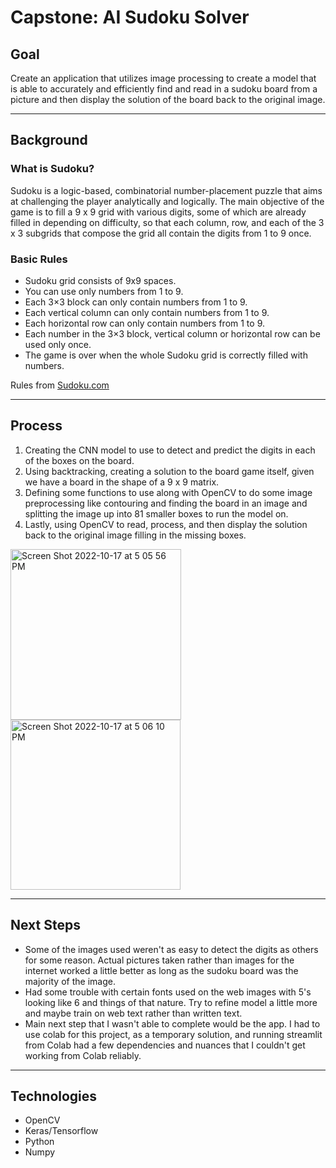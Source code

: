 # Capstone: AI Sudoku Solver

## Goal

Create an application that utilizes image processing to create a model that is able to accurately and efficiently find and read in a sudoku board from a picture and then display the solution of the board back to the original image.

---

## Background

### What is Sudoku?

Sudoku is a logic-based, combinatorial number-placement puzzle that aims at challenging the player analytically and logically. The main objective of the game is to fill a 9 x 9 grid with various digits, some of which are already filled in depending on difficulty, so that each column, row, and each of the 3 x 3 subgrids that compose the grid all contain the digits from 1 to 9 once.



### Basic Rules

- Sudoku grid consists of 9x9 spaces.
- You can use only numbers from 1 to 9.
- Each 3×3 block can only contain numbers from 1 to 9.
- Each vertical column can only contain numbers from 1 to 9.
- Each horizontal row can only contain numbers from 1 to 9.
- Each number in the 3×3 block, vertical column or horizontal row can be used only once.
- The game is over when the whole Sudoku grid is correctly filled with numbers.

Rules from [Sudoku.com](https://sudoku.com/sudoku-rules/)

---

## Process

1. Creating the CNN model to use to detect and predict the digits in each of the boxes on the board.
2. Using backtracking, creating a solution to the board game itself, given we have a board in the shape of a 9 x 9 matrix.
3. Defining some functions to use along with OpenCV to do some image preprocessing like contouring and finding the board in an image and splitting the image up into 81 smaller boxes to run the model on.
4. Lastly, using OpenCV to read, process, and then display the solution back to the original image filling in the missing boxes.

<img width="273" alt="Screen Shot 2022-10-17 at 5 05 56 PM" src="https://user-images.githubusercontent.com/113383835/196292812-3f08b6e1-98d9-4ac8-a20a-271963ea7f84.png"><img width="272" alt="Screen Shot 2022-10-17 at 5 06 10 PM" src="https://user-images.githubusercontent.com/113383835/196292844-d62a75dc-1db3-456e-a193-200882f0b221.png">

---

## Next Steps

- Some of the images used weren't as easy to detect the digits as others for some reason. Actual pictures taken rather than images for the internet worked a little better as long as the sudoku board was the majority of the image.
- Had some trouble with certain fonts used on the web images with 5's looking like 6 and things of that nature. Try to refine model a little more and maybe train on web text rather than written text.
- Main next step that I wasn't able to complete would be the app. I had to use colab for this project, as a temporary solution, and running streamlit from Colab had a few dependencies and nuances that I couldn't get working from Colab reliably. 

---

## Technologies
- OpenCV
- Keras/Tensorflow
- Python
- Numpy
